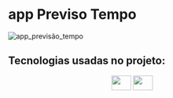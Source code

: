 # app Previso Tempo
![app_previsão_tempo](https://github.com/Patrickcder/app_previs-o_tempo/assets/98431984/8914be1d-34a4-433f-ae8a-efaf233d3e78)

## Tecnologias usadas no projeto:
<div align="center">
  <img align="center"  height="30" width="40" src="https://github.com/Patrickcder/app_previsao_tempo/blob/main/css3-original.svg">
  <img align="center"  height="30" width="40" src="https://github.com/Patrickcder/app_previsao_tempo/blob/main/html5-original.png">
</div>
